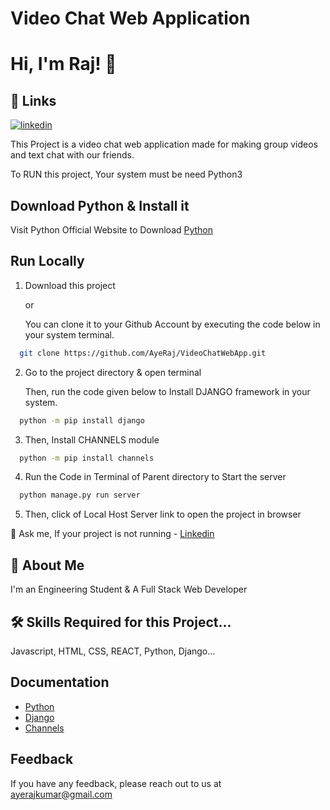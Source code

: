 
# Video Chat Web Application
# Hi, I'm Raj! 👋
## 🔗 Links
[![linkedin](https://img.shields.io/badge/linkedin-0A66C2?style=for-the-badge&logo=linkedin&logoColor=white)](https://www.linkedin.com/in/ayerajkumar/)

This Project is a video chat web application made for making group videos and text chat with our friends.


To RUN this project, Your system must be need Python3


## Download Python & Install it

Visit Python Official Website to Download [Python](https://www.python.org/ftp/python/3.10.1/python-3.10.1-amd64.exe)
    
## Run Locally

1. Download this project

    or

    You can clone it to your Github Account by executing the code below in your system terminal.
```bash
  git clone https://github.com/AyeRaj/VideoChatWebApp.git
```

2. Go to the project directory & open terminal

    Then, run the code given below to Install DJANGO framework in your system.

```bash
  python -m pip install django
```

3. Then, Install CHANNELS module

```bash
  python -m pip install channels
```

4. Run the Code in Terminal of Parent directory to Start the server

```bash
  python manage.py run server
```
5. Then, click of Local Host Server link to open the project in browser


💬 Ask me, If your project is not running - 
[Linkedin](https://www.linkedin.com/in/ayerajkumar)
## 🚀 About Me
I'm an Engineering Student & A Full Stack Web Developer


## 🛠 Skills Required for this Project...
Javascript, HTML, CSS, REACT, Python, Django...

## Documentation
- [Python](https://docs.python.org/3.10/#)
- [Django](https://docs.djangoproject.com/en/4.0/)
- [Channels](https://channels.readthedocs.io/en/stable/)

## Feedback

If you have any feedback, please reach out to us at ayerajkumar@gmail.com

